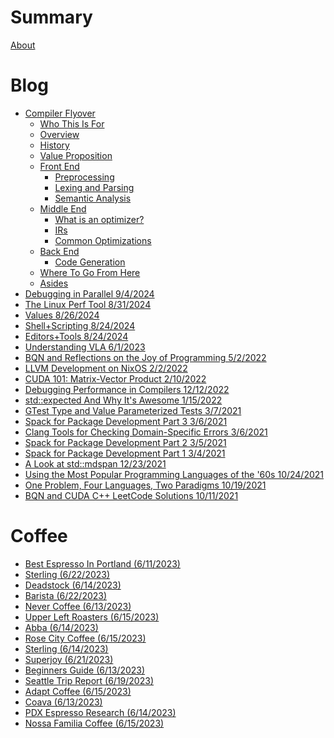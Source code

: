 # Summary

[About](about.md)

<!-- 

For supported admonishments:
https://tommilligan.github.io/mdbook-admonish/

-->

# Blog

- [Compiler Flyover](csblog/2024-10-11-Compiler-Flyover.md)
    - [Who This Is For](csblog/compiler-flyover/Whos-It-For.md)
    - [Overview](csblog/compiler-flyover/Overview.md)
    - [History](csblog/compiler-flyover/00-History.md)
    - [Value Proposition](csblog/compiler-flyover/02-Value-Prop.md)
    - [Front End]()
        - [Preprocessing](csblog/compiler-flyover/Preprocessing.md)
        - [Lexing and Parsing](csblog/compiler-flyover/01-Lexing-and-Parsing.md)
        - [Semantic Analysis](csblog/compiler-flyover/Semantic-Analysis.md)
    - [Middle End]()
        - [What is an optimizer?](csblog/compiler-flyover/Optimizer-Overview.md)
        - [IRs](csblog/compiler-flyover/IRs.md)
        - [Common Optimizations](csblog/compiler-flyover/Optimizers.md)
    - [Back End]()
        - [Code Generation](csblog/compiler-flyover/Code-Generation.md)
    - [Where To Go From Here](csblog/compiler-flyover/Where-To-Go-From-Here.md)
    - [Asides](csblog/compiler-flyover/Asides.md)
- [Debugging in Parallel 9/4/2024](csblog/2024-9-4-Debugging-In-Parallel.md)
- [The Linux Perf Tool 8/31/2024](notes/2024-8-31-Linux-Perf-Notes.md)
- [Values 8/26/2024](notes/values.md)
- [Shell+Scripting 8/24/2024](notes/2024-8-30-Shell.md)
- [Editors+Tools 8/24/2024](notes/editors.md)
- [Understanding VLA 6/1/2023](csblog/2023-6-1-C-VLA-Implementation.md)
- [BQN and Reflections on the Joy of Programming 5/2/2022](csblog/2022-5-2-BQN-reflections.md)
- [LLVM Development on NixOS 2/2/2022](csblog/2022-2-2-LLVM-Development-On-NixOS.md)
- [CUDA 101: Matrix-Vector Product 2/10/2022](csblog/2022-2-10-CUDA-101-Matvec.md)
- [Debugging Performance in Compilers 12/12/2022](csblog/2022-12-12-Compiler-Perf-Debugging.md)
- [std::expected And Why It's Awesome 1/15/2022](csblog/2022-1-15-Std-Expected.md)
- [GTest Type and Value Parameterized Tests 3/7/2021](csblog/2021-3-7-GTest-Type-Value-Params.md)
- [Spack for Package Development Part 3 3/6/2021](csblog/2021-3-6-Spack-Development-3.md)
- [Clang Tools for Checking Domain-Specific Errors 3/6/2021](csblog/2021-3-6-Clang-Tools-Lambda.md)
- [Spack for Package Development Part 2 3/5/2021](csblog/2021-3-5-Spack-Development-2.md)
- [Spack for Package Development Part 1 3/4/2021](csblog/2021-3-4-Spack-Development-1.md)
- [A Look at std::mdspan 12/23/2021](csblog/2021-12-23-std-mdspan-Response.md)
- [Using the Most Popular Programming Languages of the '60s 10/24/2021](csblog/2021-10-24-Popular-Languages-1965.md)
- [One Problem, Four Languages, Two Paradigms 10/19/2021](csblog/2021-10-19-Leetcode-And-Distributed-Computing.md)
- [BQN and CUDA C++ LeetCode Solutions 10/11/2021](csblog/2021-10-11-BQN-Cpp-CUDA.md)

# Coffee

- [Best Espresso In Portland (6/11/2023)](coffeeblog/2023-6-11-Best-Espresso-In-Portland.md)
- [Sterling (6/22/2023)](coffeeblog/2023-6-22-Sterling.md)
- [Deadstock (6/14/2023)](coffeeblog/2023-6-14-Deadstock.md)
- [Barista (6/22/2023)](coffeeblog/2023-6-22-Barista.md)
- [Never Coffee (6/13/2023)](coffeeblog/2023-6-13-Never-Coffee.md)
- [Upper Left Roasters (6/15/2023)](coffeeblog/2023-6-15-Upper-Left-Roasters.md)
- [Abba (6/14/2023)](coffeeblog/2023-6-14-Abba.md)
- [Rose City Coffee (6/15/2023)](coffeeblog/2023-6-15-Rose-City-Coffee.md)
- [Sterling (6/14/2023)](coffeeblog/2023-6-14-Sterling.md)
- [Superjoy (6/21/2023)](coffeeblog/2023-6-21-Superjoy.md)
- [Beginners Guide (6/13/2023)](coffeeblog/2023-6-13-Beginners-Guide.md)
- [Seattle Trip Report (6/19/2023)](coffeeblog/2023-6-19-Seattle-Trip-Report.md)
- [Adapt Coffee (6/15/2023)](coffeeblog/2023-6-15-Adapt-Coffee.md)
- [Coava (6/13/2023)](coffeeblog/2023-6-13-Coava.md)
- [PDX Espresso Research (6/14/2023)](coffeeblog/2023-6-14-PDX-Espresso-Research.md)
- [Nossa Familia Coffee (6/15/2023)](coffeeblog/2023-6-15-Nossa-Familia-Coffee.md)

